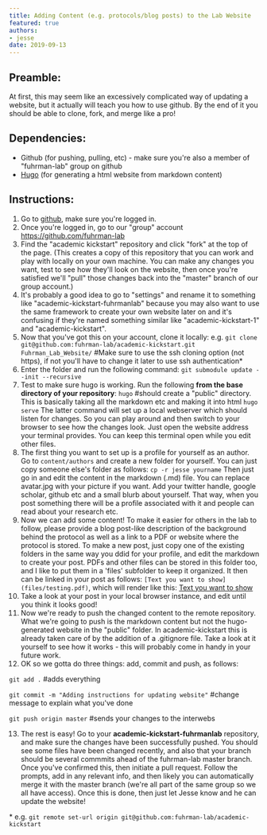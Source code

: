 ```yaml
---
title: Adding Content (e.g. protocols/blog posts) to the Lab Website 
featured: true
authors:
- jesse
date: 2019-09-13
---
```


## Preamble:

At first, this may seem like an excessively complicated way of updating a website, but it actually will teach you how to use github. By the end of it you should be able to clone, fork, and merge like a pro!

## Dependencies:

* Github (for pushing, pulling, etc) - make sure you're also a member of "fuhrman-lab" group on github
* [Hugo](https://gohugo.io/) (for generating a html website from markdown content)

## Instructions:

1. Go to [github](https://github.com), make sure you're logged in. 
2. Once you're logged in, go to our "group" account https://github.com/fuhrman-lab
3. Find the "academic kickstart" repository and click "fork" at the top of the page. (This creates a copy of this repository that you can work and play with locally on your own machine. You can make any changes you want, test to see how they'll look on the website, then once you're satisfied we'll "pull" those changes back into the "master" branch of our group account.)
4. It's probably a good idea to go to "settings" and rename it to something like "academic-kickstart-fuhrmanlab" because you may also want to use the same framework to create your own website later on and it's confusing if they're named something similar like "academic-kickstart-1" and "academic-kickstart".
5. Now that you've got this on your account, clone it locally:
e.g. `git clone git@github.com:fuhrman-lab/academic-kickstart.git Fuhrman_Lab_Website/` #Make sure to use the ssh cloning option (not https), if not you'll have to change it later to use ssh authentication\*
6. Enter the folder and run the following command:
`git submodule update --init --recursive`
7. Test to make sure hugo is working. Run the following **from the base directory of your repository**:
`hugo` #should create a "public" directory. This is basically taking all the markdown etc and making it into html
`hugo serve`
The latter command will set up a local webserver which should listen for changes. So you can play around and then switch to your browser to see how the changes look. Just open the website address your terminal provides. You can keep this terminal open while you edit other files.
8. The first thing you want to set up is a profile for yourself as an author. Go to `content/authors` and create a new folder for yourself. You can just copy someone else's folder as follows:
`cp -r jesse yourname`
Then just go in and edit the content in the markdown (.md) file. You can replace avatar.jpg with your picture if you want. Add your twitter handle, google scholar, github etc and a small blurb about yourself. That way, when you post something there will be a profile associated with it and people can read about your research etc.
9. Now we can add some content! To make it easier for others in the lab to follow, please provide a blog post-like description of the background behind the protocol as well as a link to a PDF or website where the protocol is stored. To make a new post, just copy one of the existing folders in the same way you ddid for your profile, and edit the markdown to create your post. PDFs and other files can be stored in this folder too, and I like to put them in a 'files' subfolder to keep it organized. It then can be linked in your post as follows: `[Text you want to show](files/testing.pdf)`, which will render like this: [Text you want to show](files/testing.pdf)
10. Take a look at your post in your local browser instance, and edit until you think it looks good!
11. Now we're ready to push the changed content to the remote repository. What we're going to push is the markdown content but not the hugo-generated website in the "public" folder. In academic-kickstart this is already taken care of by the addition of a .gitignore file. Take a look at it yourself to see how it works - this will probably come in handy in your future work.
12. OK so we gotta do three things: add, commit and push, as follows:

`git add .` #adds everything

`git commit -m "Adding instructions for updating website"` #change message to explain what you've done

`git push origin master` #sends your changes to the interwebs

13. The rest is easy! Go to your **academic-kickstart-fuhrmanlab** repository, and make sure the changes have been successfully pushed. You should see some files have been changed recently, and also that your branch should be several commmits ahead of the fuhrman-lab master branch. Once you've confirmed this, then initiate a pull request. Follow the prompts, add in any relevant info, and then likely you can automatically merge it with the master branch (we're all part of the same group so we all have access). Once this is done, then just let Jesse know and he can update the website!

\* e.g. `git remote set-url origin git@github.com:fuhrman-lab/academic-kickstart`

